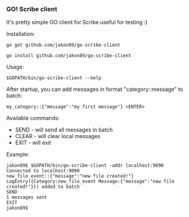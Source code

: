 ### GO! Scribe client

It's pretty simple GO client for Scribe useful for testing :)


Installation:

```go get github.com/jakon89/go-scribe-client```

```go install github.com/jakon89/go-scribe-client```


Usage:


```$GOPATH/bin/go-scribe-client --help```

After startup, you can add messages in format "category::message" to batch:

```my_category::{"message":"my first message"} <ENTER>```

Available commands:
* SEND - will send all messages in batch
* CLEAR - will clear local messages
* EXIT - will exit


Example:

```
jakon89$ $GOPATH/bin/go-scribe-client -addr localhost:9090  
Connected to localhost:9090  
new_file_event::{"message":"new file created!"}  
LogEntry({Category:new_file_event Message:{"message":"new file created!"}}) added to batch  
SEND  
1 messages sent  
EXIT  
jakon89$  
```